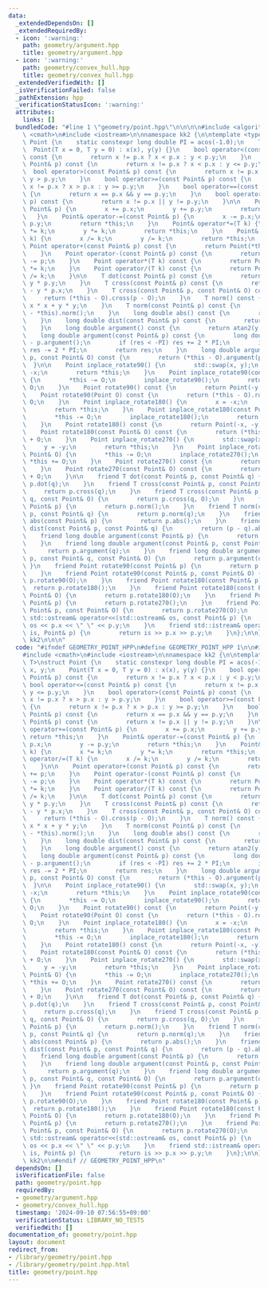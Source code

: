```yaml
---
data:
  _extendedDependsOn: []
  _extendedRequiredBy:
  - icon: ':warning:'
    path: geometry/argument.hpp
    title: geometry/argument.hpp
  - icon: ':warning:'
    path: geometry/convex_hull.hpp
    title: geometry/convex_hull.hpp
  _extendedVerifiedWith: []
  _isVerificationFailed: false
  _pathExtension: hpp
  _verificationStatusIcon: ':warning:'
  attributes:
    links: []
  bundledCode: "#line 1 \"geometry/point.hpp\"\n\n\n\n#include <algorithm>\n#include\
    \ <cmath>\n#include <iostream>\n\nnamespace kk2 {\n\ntemplate <typename T>\nstruct\
    \ Point {\n    static constexpr long double PI = acos(-1.0);\n    T x, y;\n  \
    \  Point(T x = 0, T y = 0) : x(x), y(y) {}\n    bool operator<(const Point& p)\
    \ const {\n        return x != p.x ? x < p.x : y < p.y;\n    }\n    bool operator<=(const\
    \ Point& p) const {\n        return x != p.x ? x < p.x : y <= p.y;\n    }\n  \
    \  bool operator>(const Point& p) const {\n        return x != p.x ? x > p.x :\
    \ y > p.y;\n    }\n    bool operator>=(const Point& p) const {\n        return\
    \ x != p.x ? x > p.x : y >= p.y;\n    }\n    bool operator==(const Point& p) const\
    \ {\n        return x == p.x && y == p.y;\n    }\n    bool operator!=(const Point&\
    \ p) const {\n        return x != p.x || y != p.y;\n    }\n\n    Point& operator+=(const\
    \ Point& p) {\n        x += p.x;\n        y += p.y;\n        return *this;\n \
    \   }\n    Point& operator-=(const Point& p) {\n        x -= p.x;\n        y -=\
    \ p.y;\n        return *this;\n    }\n    Point& operator*=(T k) {\n        x\
    \ *= k;\n        y *= k;\n        return *this;\n    }\n    Point& operator/=(T\
    \ k) {\n        x /= k;\n        y /= k;\n        return *this;\n    }\n\n   \
    \ Point operator+(const Point& p) const {\n        return Point(*this) += p;\n\
    \    }\n    Point operator-(const Point& p) const {\n        return Point(*this)\
    \ -= p;\n    }\n    Point operator*(T k) const {\n        return Point(*this)\
    \ *= k;\n    }\n    Point operator/(T k) const {\n        return Point(*this)\
    \ /= k;\n    }\n\n    T dot(const Point& p) const {\n        return x * p.x +\
    \ y * p.y;\n    }\n    T cross(const Point& p) const {\n        return x * p.y\
    \ - y * p.x;\n    }\n    T cross(const Point& p, const Point& O) const {\n   \
    \     return (*this - O).cross(p - O);\n    }\n    T norm() const {\n        return\
    \ x * x + y * y;\n    }\n    T norm(const Point& p) const {\n        return (p\
    \ - *this).norm();\n    }\n    long double abs() const {\n        return sqrt(norm());\n\
    \    }\n    long double dist(const Point& p) const {\n        return (p - *this).abs();\n\
    \    }\n    long double argument() const {\n        return atan2(y, x);\n    }\n\
    \    long double argument(const Point& p) const {\n        long double res = argument()\
    \ - p.argument();\n        if (res < -PI) res += 2 * PI;\n        if (res > PI)\
    \ res -= 2 * PI;\n        return res;\n    }\n    long double argument(const Point&\
    \ p, const Point& O) const {\n        return (*this - O).argument(p - O);\n  \
    \  }\n\n    Point inplace_rotate90() {\n        std::swap(x, y);\n        x =\
    \ -x;\n        return *this;\n    }\n    Point inplace_rotate90(const Point& O)\
    \ {\n        *this -= O;\n        inplace_rotate90();\n        return *this +=\
    \ O;\n    }\n    Point rotate90() const {\n        return Point(-y, x);\n    }\n\
    \    Point rotate90(Point O) const {\n        return (*this - O).rotate90() +\
    \ O;\n    }\n    Point inplace_rotate180() {\n        x = -x;\n        y = -y;\n\
    \        return *this;\n    }\n    Point inplace_rotate180(const Point& O) {\n\
    \        *this -= O;\n        inplace_rotate180();\n        return *this += O;\n\
    \    }\n    Point rotate180() const {\n        return Point(-x, -y);\n    }\n\
    \    Point rotate180(const Point& O) const {\n        return (*this - O).rotate180()\
    \ + O;\n    }\n    Point inplace_rotate270() {\n        std::swap(x, y);\n   \
    \     y = -y;\n        return *this;\n    }\n    Point inplace_rotate270(const\
    \ Point& O) {\n        *this -= O;\n        inplace_rotate270();\n        return\
    \ *this += O;\n    }\n    Point rotate270() const {\n        return Point(y, -x);\n\
    \    }\n    Point rotate270(const Point& O) const {\n        return (*this - O).rotate270()\
    \ + O;\n    }\n\n    friend T dot(const Point& p, const Point& q) {\n        return\
    \ p.dot(q);\n    }\n    friend T cross(const Point& p, const Point& q) {\n   \
    \     return p.cross(q);\n    }\n    friend T cross(const Point& p, const Point&\
    \ q, const Point& O) {\n        return p.cross(q, O);\n    }\n    friend T norm(const\
    \ Point& p) {\n        return p.norm();\n    }\n    friend T norm(const Point&\
    \ p, const Point& q) {\n        return p.norm(q);\n    }\n    friend long double\
    \ abs(const Point& p) {\n        return p.abs();\n    }\n    friend long double\
    \ dist(const Point& p, const Point& q) {\n        return (p - q).abs();\n    }\n\
    \    friend long double argument(const Point& p) {\n        return p.argument();\n\
    \    }\n    friend long double argument(const Point& p, const Point& q) {\n  \
    \      return p.argument(q);\n    }\n    friend long double argument(const Point&\
    \ p, const Point& q, const Point& O) {\n        return p.argument(q, O);\n   \
    \ }\n    friend Point rotate90(const Point& p) {\n        return p.rotate90();\n\
    \    }\n    friend Point rotate90(const Point& p, const Point& O) {\n        return\
    \ p.rotate90(O);\n    }\n    friend Point rotate180(const Point& p) {\n      \
    \  return p.rotate180();\n    }\n    friend Point rotate180(const Point& p, const\
    \ Point& O) {\n        return p.rotate180(O);\n    }\n    friend Point rotate270(const\
    \ Point& p) {\n        return p.rotate270();\n    }\n    friend Point rotate270(const\
    \ Point& p, const Point& O) {\n        return p.rotate270(O);\n    }\n\n    friend\
    \ std::ostream& operator<<(std::ostream& os, const Point& p) {\n        return\
    \ os << p.x << \" \" << p.y;\n    }\n    friend std::istream& operator>>(std::istream&\
    \ is, Point& p) {\n        return is >> p.x >> p.y;\n    }\n};\n\n} // namespace\
    \ kk2\n\n\n"
  code: "#ifndef GEOMETRY_POINT_HPP\n#define GEOMETRY_POINT_HPP 1\n\n#include <algorithm>\n\
    #include <cmath>\n#include <iostream>\n\nnamespace kk2 {\n\ntemplate <typename\
    \ T>\nstruct Point {\n    static constexpr long double PI = acos(-1.0);\n    T\
    \ x, y;\n    Point(T x = 0, T y = 0) : x(x), y(y) {}\n    bool operator<(const\
    \ Point& p) const {\n        return x != p.x ? x < p.x : y < p.y;\n    }\n   \
    \ bool operator<=(const Point& p) const {\n        return x != p.x ? x < p.x :\
    \ y <= p.y;\n    }\n    bool operator>(const Point& p) const {\n        return\
    \ x != p.x ? x > p.x : y > p.y;\n    }\n    bool operator>=(const Point& p) const\
    \ {\n        return x != p.x ? x > p.x : y >= p.y;\n    }\n    bool operator==(const\
    \ Point& p) const {\n        return x == p.x && y == p.y;\n    }\n    bool operator!=(const\
    \ Point& p) const {\n        return x != p.x || y != p.y;\n    }\n\n    Point&\
    \ operator+=(const Point& p) {\n        x += p.x;\n        y += p.y;\n       \
    \ return *this;\n    }\n    Point& operator-=(const Point& p) {\n        x -=\
    \ p.x;\n        y -= p.y;\n        return *this;\n    }\n    Point& operator*=(T\
    \ k) {\n        x *= k;\n        y *= k;\n        return *this;\n    }\n    Point&\
    \ operator/=(T k) {\n        x /= k;\n        y /= k;\n        return *this;\n\
    \    }\n\n    Point operator+(const Point& p) const {\n        return Point(*this)\
    \ += p;\n    }\n    Point operator-(const Point& p) const {\n        return Point(*this)\
    \ -= p;\n    }\n    Point operator*(T k) const {\n        return Point(*this)\
    \ *= k;\n    }\n    Point operator/(T k) const {\n        return Point(*this)\
    \ /= k;\n    }\n\n    T dot(const Point& p) const {\n        return x * p.x +\
    \ y * p.y;\n    }\n    T cross(const Point& p) const {\n        return x * p.y\
    \ - y * p.x;\n    }\n    T cross(const Point& p, const Point& O) const {\n   \
    \     return (*this - O).cross(p - O);\n    }\n    T norm() const {\n        return\
    \ x * x + y * y;\n    }\n    T norm(const Point& p) const {\n        return (p\
    \ - *this).norm();\n    }\n    long double abs() const {\n        return sqrt(norm());\n\
    \    }\n    long double dist(const Point& p) const {\n        return (p - *this).abs();\n\
    \    }\n    long double argument() const {\n        return atan2(y, x);\n    }\n\
    \    long double argument(const Point& p) const {\n        long double res = argument()\
    \ - p.argument();\n        if (res < -PI) res += 2 * PI;\n        if (res > PI)\
    \ res -= 2 * PI;\n        return res;\n    }\n    long double argument(const Point&\
    \ p, const Point& O) const {\n        return (*this - O).argument(p - O);\n  \
    \  }\n\n    Point inplace_rotate90() {\n        std::swap(x, y);\n        x =\
    \ -x;\n        return *this;\n    }\n    Point inplace_rotate90(const Point& O)\
    \ {\n        *this -= O;\n        inplace_rotate90();\n        return *this +=\
    \ O;\n    }\n    Point rotate90() const {\n        return Point(-y, x);\n    }\n\
    \    Point rotate90(Point O) const {\n        return (*this - O).rotate90() +\
    \ O;\n    }\n    Point inplace_rotate180() {\n        x = -x;\n        y = -y;\n\
    \        return *this;\n    }\n    Point inplace_rotate180(const Point& O) {\n\
    \        *this -= O;\n        inplace_rotate180();\n        return *this += O;\n\
    \    }\n    Point rotate180() const {\n        return Point(-x, -y);\n    }\n\
    \    Point rotate180(const Point& O) const {\n        return (*this - O).rotate180()\
    \ + O;\n    }\n    Point inplace_rotate270() {\n        std::swap(x, y);\n   \
    \     y = -y;\n        return *this;\n    }\n    Point inplace_rotate270(const\
    \ Point& O) {\n        *this -= O;\n        inplace_rotate270();\n        return\
    \ *this += O;\n    }\n    Point rotate270() const {\n        return Point(y, -x);\n\
    \    }\n    Point rotate270(const Point& O) const {\n        return (*this - O).rotate270()\
    \ + O;\n    }\n\n    friend T dot(const Point& p, const Point& q) {\n        return\
    \ p.dot(q);\n    }\n    friend T cross(const Point& p, const Point& q) {\n   \
    \     return p.cross(q);\n    }\n    friend T cross(const Point& p, const Point&\
    \ q, const Point& O) {\n        return p.cross(q, O);\n    }\n    friend T norm(const\
    \ Point& p) {\n        return p.norm();\n    }\n    friend T norm(const Point&\
    \ p, const Point& q) {\n        return p.norm(q);\n    }\n    friend long double\
    \ abs(const Point& p) {\n        return p.abs();\n    }\n    friend long double\
    \ dist(const Point& p, const Point& q) {\n        return (p - q).abs();\n    }\n\
    \    friend long double argument(const Point& p) {\n        return p.argument();\n\
    \    }\n    friend long double argument(const Point& p, const Point& q) {\n  \
    \      return p.argument(q);\n    }\n    friend long double argument(const Point&\
    \ p, const Point& q, const Point& O) {\n        return p.argument(q, O);\n   \
    \ }\n    friend Point rotate90(const Point& p) {\n        return p.rotate90();\n\
    \    }\n    friend Point rotate90(const Point& p, const Point& O) {\n        return\
    \ p.rotate90(O);\n    }\n    friend Point rotate180(const Point& p) {\n      \
    \  return p.rotate180();\n    }\n    friend Point rotate180(const Point& p, const\
    \ Point& O) {\n        return p.rotate180(O);\n    }\n    friend Point rotate270(const\
    \ Point& p) {\n        return p.rotate270();\n    }\n    friend Point rotate270(const\
    \ Point& p, const Point& O) {\n        return p.rotate270(O);\n    }\n\n    friend\
    \ std::ostream& operator<<(std::ostream& os, const Point& p) {\n        return\
    \ os << p.x << \" \" << p.y;\n    }\n    friend std::istream& operator>>(std::istream&\
    \ is, Point& p) {\n        return is >> p.x >> p.y;\n    }\n};\n\n} // namespace\
    \ kk2\n\n#endif // GEOMETRY_POINT_HPP\n"
  dependsOn: []
  isVerificationFile: false
  path: geometry/point.hpp
  requiredBy:
  - geometry/argument.hpp
  - geometry/convex_hull.hpp
  timestamp: '2024-09-10 07:56:55+09:00'
  verificationStatus: LIBRARY_NO_TESTS
  verifiedWith: []
documentation_of: geometry/point.hpp
layout: document
redirect_from:
- /library/geometry/point.hpp
- /library/geometry/point.hpp.html
title: geometry/point.hpp
---
```

